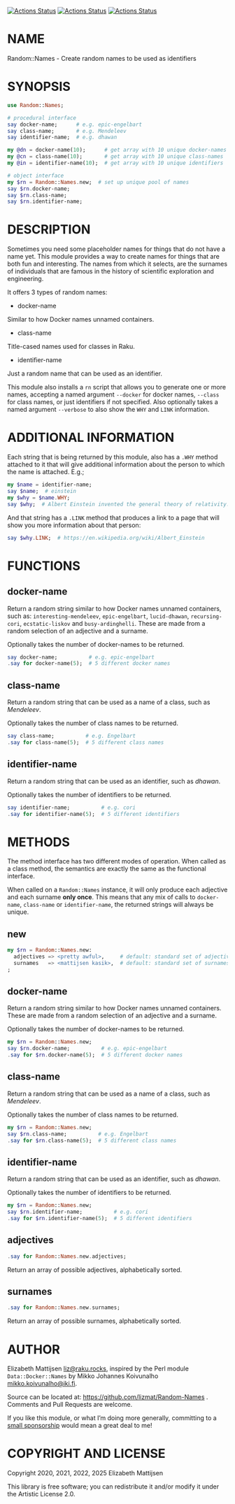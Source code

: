 [![Actions Status](https://github.com/lizmat/Random-Names/actions/workflows/linux.yml/badge.svg)](https://github.com/lizmat/Random-Names/actions) [![Actions Status](https://github.com/lizmat/Random-Names/actions/workflows/macos.yml/badge.svg)](https://github.com/lizmat/Random-Names/actions) [![Actions Status](https://github.com/lizmat/Random-Names/actions/workflows/windows.yml/badge.svg)](https://github.com/lizmat/Random-Names/actions)

NAME
====

Random::Names - Create random names to be used as identifiers

SYNOPSIS
========

```raku
use Random::Names;

# procedural interface
say docker-name;      # e.g. epic-engelbart
say class-name;       # e.g. Mendeleev
say identifier-name;  # e.g. dhawan

my @dn = docker-name(10);      # get array with 10 unique docker-names
my @cn = class-name(10);       # get array with 10 unique class-names
my @in = identifier-name(10);  # get array with 10 unique identifiers

# object interface
my $rn = Random::Names.new;  # set up unique pool of names
say $rn.docker-name;
say $rn.class-name;
say $rn.identifier-name;
```

DESCRIPTION
===========

Sometimes you need some placeholder names for things that do not have a name yet. This module provides a way to create names for things that are both fun and interesting. The names from which it selects, are the surnames of individuals that are famous in the history of scientific exploration and engineering.

It offers 3 types of random names:

  * docker-name

Similar to how Docker names unnamed containers.

  * class-name

Title-cased names used for classes in Raku.

  * identifier-name

Just a random name that can be used as an identifier.

This module also installs a `rn` script that allows you to generate one or more names, accepting a named argument `--docker` for docker names, `--class` for class names, or just identifiers if not specified. Also optionally takes a named argument `--verbose` to also show the `WHY` and `LINK` information.

ADDITIONAL INFORMATION
======================

Each string that is being returned by this module, also has a `.WHY` method attached to it that will give additional information about the person to which the name is attached. E.g.;

```raku
my $name = identifier-name;
say $name;  # einstein
my $why = $name.WHY;
say $why;  # Albert Einstein invented the general theory of relativity.
```

And that string has a `.LINK` method that produces a link to a page that will show you more information about that person:

```raku
say $why.LINK;  # https://en.wikipedia.org/wiki/Albert_Einstein
```

FUNCTIONS
=========

docker-name
-----------

Return a random string similar to how Docker names unnamed containers, such as: `interesting-mendeleev`, `epic-engelbart`, `lucid-dhawan`, `recursing-cori`, `ecstatic-liskov` and `busy-ardinghelli`. These are made from a random selection of an adjective and a surname.

Optionally takes the number of docker-names to be returned.

```raku
say docker-name;          # e.g. epic-engelbart
.say for docker-name(5);  # 5 different docker names
```

class-name
----------

Return a random string that can be used as a name of a class, such as *Mendeleev*.

Optionally takes the number of class names to be returned.

```raku
say class-name;          # e.g. Engelbart
.say for class-name(5);  # 5 different class names
```

identifier-name
---------------

Return a random string that can be used as an identifier, such as *dhawan*.

Optionally takes the number of identifiers to be returned.

```raku
say identifier-name;          # e.g. cori
.say for identifier-name(5);  # 5 different identifiers
```

METHODS
=======

The method interface has two different modes of operation. When called as a class method, the semantics are exactly the same as the functional interface.

When called on a `Random::Names` instance, it will only produce each adjective and each surname **only once**. This means that any mix of calls to `docker-name`, `class-name` or `identifier-name`, the returned strings will always be unique.

new
---

```raku
my $rn = Random::Names.new:
  adjectives => <pretty awful>,     # default: standard set of adjectives
  surnames   => <mattijsen kasik>,  # default: standard set of surnames
;
```

docker-name
-----------

Return a random string similar to how Docker names unnamed containers. These are made from a random selection of an adjective and a surname.

Optionally takes the number of docker-names to be returned.

```raku
my $rn = Random::Names.new;
say $rn.docker-name;          # e.g. epic-engelbart
.say for $rn.docker-name(5);  # 5 different docker names
```

class-name
----------

Return a random string that can be used as a name of a class, such as *Mendeleev*.

Optionally takes the number of class names to be returned.

```raku
my $rn = Random::Names.new;
say $rn.class-name;          # e.g. Engelbart
.say for $rn.class-name(5);  # 5 different class names
```

identifier-name
---------------

Return a random string that can be used as an identifier, such as *dhawan*.

Optionally takes the number of identifiers to be returned.

```raku
my $rn = Random::Names.new;
say $rn.identifier-name;          # e.g. cori
.say for $rn.identifier-name(5);  # 5 different identifiers
```

adjectives
----------

```raku
.say for Random::Names.new.adjectives;
```

Return an array of possible adjectives, alphabetically sorted.

surnames
--------

```raku
.say for Random::Names.new.surnames;
```

Return an array of possible surnames, alphabetically sorted.

AUTHOR
======

Elizabeth Mattijsen <liz@raku.rocks>, inspired by the Perl module `Data::Docker::Names` by Mikko Johannes Koivunalho <mikko.koivunalho@iki.fi>.

Source can be located at: https://github.com/lizmat/Random-Names . Comments and Pull Requests are welcome.

If you like this module, or what I’m doing more generally, committing to a [small sponsorship](https://github.com/sponsors/lizmat/) would mean a great deal to me!

COPYRIGHT AND LICENSE
=====================

Copyright 2020, 2021, 2022, 2025 Elizabeth Mattijsen

This library is free software; you can redistribute it and/or modify it under the Artistic License 2.0.

